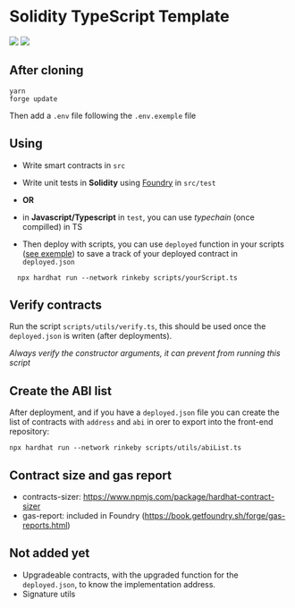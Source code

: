 # Solidity TypeScript Template

![](https://img.shields.io/badge/Node.js-v16.15.0-blue)
![](https://img.shields.io/badge/Foundry-v0.2.0-green)

## After cloning

```
yarn
forge update
```

Then add a `.env` file following the `.env.exemple` file

## Using

- Write smart contracts in `src`
- Write unit tests in **Solidity** using [Foundry](https://book.getfoundry.sh/forge/writing-tests.html) in `src/test`
- **OR**
- in **Javascript/Typescript** in `test`, you can use _typechain_ (once compilled) in TS

- Then deploy with scripts, you can use `deployed` function in your scripts ([see exemple](https://github.com/RaphaelHardFork/solidity-ts-template/blob/main/scripts/fungibleToken.ts#L16)) to save a track of your deployed contract in `deployed.json`

```
  npx hardhat run --network rinkeby scripts/yourScript.ts
```

## Verify contracts

Run the script `scripts/utils/verify.ts`, this should be used once the `deployed.json` is writen (after deployments).

_Always verify the constructor arguments, it can prevent from running this script_

## Create the ABI list

After deployment, and if you have a `deployed.json` file you can create the list of contracts with `address` and `abi` in orer to export into the front-end repository:

```
npx hardhat run --network rinkeby scripts/utils/abiList.ts
```

## Contract size and gas report

- contracts-sizer: https://www.npmjs.com/package/hardhat-contract-sizer
- gas-report: included in Foundry (https://book.getfoundry.sh/forge/gas-reports.html)

## Not added yet

- Upgradeable contracts, with the upgraded function for the `deployed.json`, to know the implementation address.
- Signature utils
